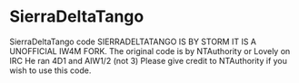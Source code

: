 SierraDeltaTango
============

SierraDeltaTango code
SIERRADELTATANGO IS BY STORM IT IS A UNOFFICIAL IW4M FORK. 
The original code is by NTAuthority or Lovely on IRC 
He ran 4D1 and AIW1/2 (not 3) 
Please give credit to NTAuthority if you wish to use this code.

